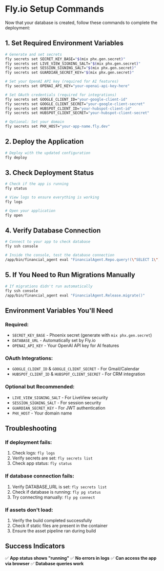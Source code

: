 # Fly.io Setup Commands

Now that your database is created, follow these commands to complete the deployment:

## 1. Set Required Environment Variables

```bash
# Generate and set secrets
fly secrets set SECRET_KEY_BASE="$(mix phx.gen.secret)"
fly secrets set LIVE_VIEW_SIGNING_SALT="$(mix phx.gen.secret)"
fly secrets set SESSION_SIGNING_SALT="$(mix phx.gen.secret)"
fly secrets set GUARDIAN_SECRET_KEY="$(mix phx.gen.secret)"

# Set your OpenAI API key (required for AI features)
fly secrets set OPENAI_API_KEY="your-openai-api-key-here"

# Set OAuth credentials (required for integrations)
fly secrets set GOOGLE_CLIENT_ID="your-google-client-id"
fly secrets set GOOGLE_CLIENT_SECRET="your-google-client-secret"
fly secrets set HUBSPOT_CLIENT_ID="your-hubspot-client-id"
fly secrets set HUBSPOT_CLIENT_SECRET="your-hubspot-client-secret"

# Optional: Set your domain
fly secrets set PHX_HOST="your-app-name.fly.dev"
```

## 2. Deploy the Application

```bash
# Deploy with the updated configuration
fly deploy
```

## 3. Check Deployment Status

```bash
# Check if the app is running
fly status

# View logs to ensure everything is working
fly logs

# Open your application
fly open
```

## 4. Verify Database Connection

```bash
# Connect to your app to check database
fly ssh console

# Inside the console, test the database connection
/app/bin/financial_agent eval "FinancialAgent.Repo.query!(\"SELECT 1\")"
```

## 5. If You Need to Run Migrations Manually

```bash
# If migrations didn't run automatically
fly ssh console
/app/bin/financial_agent eval "FinancialAgent.Release.migrate()"
```

## Environment Variables You'll Need

### Required:
- `SECRET_KEY_BASE` - Phoenix secret (generate with `mix phx.gen.secret`)
- `DATABASE_URL` - Automatically set by Fly.io
- `OPENAI_API_KEY` - Your OpenAI API key for AI features

### OAuth Integrations:
- `GOOGLE_CLIENT_ID` & `GOOGLE_CLIENT_SECRET` - For Gmail/Calendar
- `HUBSPOT_CLIENT_ID` & `HUBSPOT_CLIENT_SECRET` - For CRM integration

### Optional but Recommended:
- `LIVE_VIEW_SIGNING_SALT` - For LiveView security
- `SESSION_SIGNING_SALT` - For session security
- `GUARDIAN_SECRET_KEY` - For JWT authentication
- `PHX_HOST` - Your domain name

## Troubleshooting

### If deployment fails:
1. Check logs: `fly logs`
2. Verify secrets are set: `fly secrets list`
3. Check app status: `fly status`

### If database connection fails:
1. Verify DATABASE_URL is set: `fly secrets list`
2. Check if database is running: `fly pg status`
3. Try connecting manually: `fly pg connect`

### If assets don't load:
1. Verify the build completed successfully
2. Check if static files are present in the container
3. Ensure the asset pipeline ran during build

## Success Indicators

✅ **App status shows "running"**
✅ **No errors in logs**
✅ **Can access the app via browser**
✅ **Database queries work**
